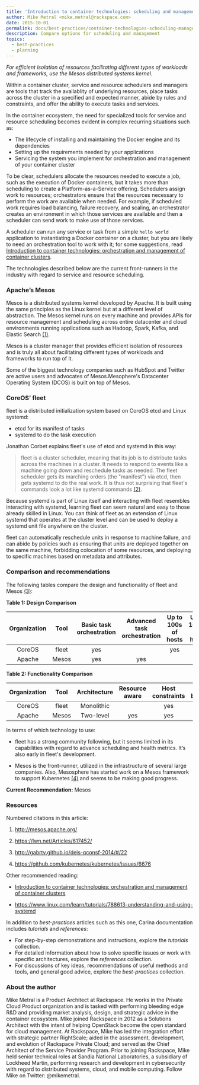 ```yaml
---
title: 'Introduction to container technologies: scheduling and management of services and resources'
author: Mike Metral <mike.metral@rackspace.com>
date: 2015-10-01
permalink: docs/best-practices/container-technologies-scheduling-management/
description: Compare options for scheduling and management
topics:
  - best-practices
  - planning
---
```


*For efficient isolation of resources facilitating different types of workloads and frameworks, use the Mesos distributed systems kernel.*

Within a container cluster, service and resource schedulers and managers are tools that track the availablity of underlying resources, place tasks across the cluster in a specified and expected manner, abide by rules and constraints, and offer the ability to execute tasks and services.

In the container ecosystem, the need for specialized tools for service and resource scheduling becomes evident in complex recurring situations such as:

- The lifecycle of installing and maintaining the Docker engine and its dependencies
- Setting up the requirements needed by your applications
- Servicing the system you implement for orchestration and management of your container cluster

To be clear, schedulers allocate the resources needed to execute a job, such as the execution of Docker containers, but it takes more than scheduling to create a Platform-as-a-Service offering. Schedulers assign work to resources; orchestrators ensure that the resources necessary to perform the work are available when needed. For example, if scheduled work requires load balancing, failure recovery, and scaling, an orchestrator creates an environment in which those services are available and then a scheduler can send work to make use of those services.

A scheduler can run any
service or task from a simple ``hello world`` application to instantiating a Docker container
on a cluster, but you are likely to need an orchestration tool to work with it; for some suggestions, read [Introduction to container technologies: orchestration and management of container clusters](../container-technologies-orchestration-clusters/).

The technologies described below are the current front-runners in the
industry with regard to service and resource scheduling.

### Apache’s Mesos

Mesos is a distributed systems kernel developed by Apache. It is built using the same
principles as the Linux kernel but at a different level of abstraction.
The Mesos kernel runs on every machine and provides
APIs for resource management
and scheduling across entire datacenter and cloud environments
running applications such as Hadoop, Spark, Kafka, and Elastic Search
[(1)](#resources).

Mesos is a cluster manager that provides efficient isolation of
resources and is truly all about facilitating different types of
workloads and frameworks to run top of it.

Some of the biggest technology companies such as HubSpot and Twitter
are active users and advocates of Mesos.Mesophere's Datacenter Operating System (DCOS) is built on top of Mesos.

### CoreOS’ fleet

fleet is a distributed initialization system based on CoreOS etcd and Linux systemd:

- etcd for its manifest of tasks
- systemd to do the task execution

Jonathan Corbet explains fleet's use of etcd and systemd in this way:

> fleet is a cluster scheduler, meaning that its job is to distribute tasks across the machines in a cluster.
> It needs to respond to events like a machine going down and reschedule tasks as needed.
> The fleet scheduler gets its marching orders (the "manifest") via etcd, then gets systemd to do the real work.
> It is thus not surprising that fleet's commands look a lot like systemd commands [(2)](#resources).

Because systemd is part of Linux itself and interacting with fleet resembles interacting with systemd, learning fleet can seem natural and easy to those already skilled in Linux. You can think of fleet as an extension
of Linux systemd that operates at the cluster level and can be used to deploy
a systemd unit file anywhere on the cluster.

fleet can automatically reschedule units in response to machine failure, and can abide
by policies such as ensuring that units are deployed together on the
same machine, forbidding colocation of some resources, and deploying to specific
machines based on metadata and attributes.

### Comparison and recommendations

The following tables compare the design and functionality of fleet and Mesos [(3)](#resources):

**Table 1: Design Comparison**

<table>
  <thead>
    <tr>
      <th>Organization</th>
      <th>Tool</th>
      <th>Basic task orchestration</th>
      <th>Advanced task orchestration</th>
      <th>Up to 100s of hosts</th>
      <th>Up to 1000s of hosts</th>
      <th>Language</th>
    </tr>
  </thead>
  <tbody style="text-align: center;">
  <tr>
    <td>CoreOS</td>
    <td>fleet</td>
    <td class="table-cell-green">yes</td>
    <td></td>
    <td class="table-cell-green">yes</td>
    <td></td>
    <td>Go</td>
  </tr>
  <tr>
    <td>Apache</td>
    <td>Mesos</td>
    <td class="table-cell-green">yes</td>
    <td class="table-cell-green">yes</td>
    <td></td>
    <td class="table-cell-green">yes</td>
    <td>C++</td>
  </tr>
  </tbody>
</table>

**Table 2: Functionality Comparison**

<table>
  <thead>
    <tr>
      <th>Organization</th>
      <th>Tool</th>
      <th>Architecture</th>
      <th>Resource aware</th>
      <th>Host constraints</th>
      <th>Host balancing</th>
      <th>Group affinity</th>
      <th>Anti-affinity</th>
      <th>Global scheduling</th>
    </tr>
  </thead>
  <tbody style="text-align: center;">
    <tr>
      <td>CoreOS</td>
      <td>fleet</td>
      <td>Monolithic</td>
      <td></td>
      <td class="table-cell-green">yes</td>
      <td></td>
      <td class="table-cell-green">yes</td>
      <td class="table-cell-green">yes</td>
      <td class="table-cell-green">yes</td>
    </tr>
    <tr>
      <td>Apache</td>
      <td>Mesos</td>
      <td>Two-level</td>
      <td class="table-cell-green">yes</td>
      <td class="table-cell-green">yes</td>
      <td class="table-cell-green">yes</td>
      <td></td>
      <td class="table-cell-green">yes</td>
      <td></td>
    </tr>
  </tbody>
</table>

In terms of which technology to use:

- fleet has a strong community following, but
  it seems limited in its capabilities with regard to advance
  scheduling and health metrics. It’s also early in fleet's development.

- Mesos is the front-runner, utilized in the infrastructure of several large companies.
  Also, Mesosphere has started work on a Mesos framework to support Kubernetes [(4)](#resources)
  and seems to be making good progress.

**Current Recommendation:** Mesos

<a name="resources"></a>
### Resources

Numbered citations in this article:

1. <http://mesos.apache.org/>

2. <https://lwn.net/Articles/617452/>

3. <http://gabrtv.github.io/deis-qconsf-2014/#/22>

4. <https://github.com/kubernetes/kubernetes/issues/6676>

Other recommended reading:

- [Introduction to container technologies: orchestration and management of container clusters](../container-technologies-orchestration-clusters/)

- <https://www.linux.com/learn/tutorials/788613-understanding-and-using-systemd>

In addition to *best-practices* articles such as this one,
Carina documentation includes *tutorials* and *references*:

* For step-by-step demonstrations and instructions, explore the *tutorials* collection.
* For detailed information about how to solve specific issues or work with specific architectures,
  explore the *references* collection.
* For discussions of key ideas, recommendations of useful methods and tools, and
  general good advice, explore the *best-practices* collection.

### About the author

Mike Metral is a Product Architect at Rackspace. He works in the Private Cloud Product organization and is tasked with performing bleeding edge R&D and providing market analysis, design, and strategic advice in the container ecosystem. Mike joined Rackspace in 2012 as a Solutions Architect with the intent of helping OpenStack become the open standard for cloud management. At Rackspace, Mike has led the integration effort with strategic partner RightScale; aided in the assessment, development, and evolution of Rackspace Private Cloud; and served as the Chief Architect of the Service Provider Program. Prior to joining Rackspace, Mike held senior technical roles at Sandia National Laboratories, a subsidiary of Lockheed Martin, performing research and development in cybersecurity with regard to distributed systems, cloud, and mobile computing. Follow Mike on Twitter: @mikemetral.
